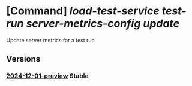 # [Command] _load-test-service test-run server-metrics-config update_

Update server metrics for a test run

## Versions

### [2024-12-01-preview](/Resources/data-plane/microsoft.loadtestservice/L3Rlc3QtcnVucy97fS9zZXJ2ZXItbWV0cmljcy1jb25maWc=/2024-12-01-preview.xml) **Stable**

<!-- data-plane:microsoft.loadtestservice /test-runs/{}/server-metrics-config 2024-12-01-preview -->
